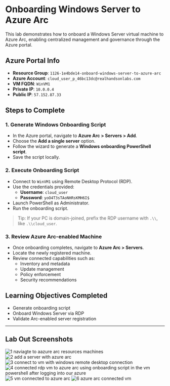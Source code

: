 # Onboarding Windows Server to Azure Arc

This lab demonstrates how to onboard a Windows Server virtual machine to Azure Arc, enabling centralized management and governance through the Azure portal.

## Azure Portal Info
- **Resource Group**: `1126-1e4bde14-onboard-windows-server-to-azure-arc`
- **Azure Account**: `cloud_user_p_46bc13dc@realhandsonlabs.com`
- **VM FQDN**: `WinVM1`
- **Private IP**: `10.0.0.4`
- **Public IP**: `57.152.87.33`

## Steps to Complete

### 1. Generate Windows Onboarding Script
- In the Azure portal, navigate to **Azure Arc > Servers > Add**.
- Choose the **Add a single server** option.
- Follow the wizard to generate a **Windows onboarding PowerShell script**.
- Save the script locally.

### 2. Execute Onboarding Script
- Connect to `WinVM1` using Remote Desktop Protocol (RDP).
- Use the credentials provided:
  - **Username**: `cloud_user`
  - **Password**: `yoO4T3sTAoNHRsKMH6I$`
- Launch PowerShell as Administrator.
- Run the onboarding script.

> Tip: If your PC is domain-joined, prefix the RDP username with `.\\`, like `.\\cloud_user`.

### 3. Review Azure Arc-enabled Machine
- Once onboarding completes, navigate to **Azure Arc > Servers**.
- Locate the newly registered machine.
- Review connected capabilities such as:
  - Inventory and metadata
  - Update management
  - Policy enforcement
  - Security recommendations

## Learning Objectives Completed
- Generate onboarding script
- Onboard Windows Server via RDP
- Validate Arc-enabled server registration

---

## Lab Out Screenshots

![1 naviagte to aazure arc resources machines](https://github.com/user-attachments/assets/c078b762-fb06-4d34-86a7-4a085a5764be)
![2 add a server with azure arc](https://github.com/user-attachments/assets/8a6d8946-013f-4d3f-b934-aed6af99762e)
![3 connect to vm with windows remote desktop connection](https://github.com/user-attachments/assets/22dcebeb-dd25-4194-91af-6800c788936f)
![4 connected rdp vm to azure arc using onboarding script in the vm powershell after logging into our azure](https://github.com/user-attachments/assets/583890ef-6659-4df4-be62-a81ad7cf25fa)
![5 vm connected to azure arc](https://github.com/user-attachments/assets/4a9f7195-a825-41e8-b309-7204b636bfc0)
![6 azure arc connected vm](https://github.com/user-attachments/assets/41a0d657-310b-4735-b50f-355c21517a51)







